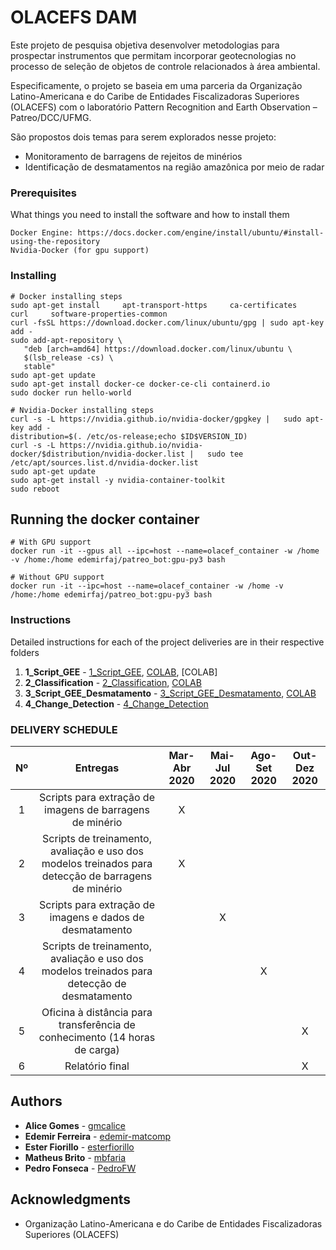 # OLACEFS DAM

Este projeto de pesquisa objetiva desenvolver metodologias para prospectar instrumentos que permitam incorporar geotecnologias no processo de seleção de objetos de controle relacionados à área ambiental.

Especificamente, o projeto se baseia em uma parceria da Organização Latino-Americana e do Caribe de Entidades Fiscalizadoras Superiores (OLACEFS) com o laboratório Pattern Recognition and Earth Observation – Patreo/DCC/UFMG.

São propostos dois temas para serem explorados nesse projeto:
  * Monitoramento de barragens de rejeitos de minérios
  * Identificação de desmatamentos na região amazônica por meio de radar


### Prerequisites

What things you need to install the software and how to install them

```
Docker Engine: https://docs.docker.com/engine/install/ubuntu/#install-using-the-repository
Nvidia-Docker (for gpu support)
```

### Installing

```
# Docker installing steps
sudo apt-get install     apt-transport-https     ca-certificates     curl     software-properties-common
curl -fsSL https://download.docker.com/linux/ubuntu/gpg | sudo apt-key add -
sudo add-apt-repository \
   "deb [arch=amd64] https://download.docker.com/linux/ubuntu \
   $(lsb_release -cs) \
   stable"
sudo apt-get update
sudo apt-get install docker-ce docker-ce-cli containerd.io
sudo docker run hello-world

# Nvidia-Docker installing steps
curl -s -L https://nvidia.github.io/nvidia-docker/gpgkey |   sudo apt-key add -
distribution=$(. /etc/os-release;echo $ID$VERSION_ID)
curl -s -L https://nvidia.github.io/nvidia-docker/$distribution/nvidia-docker.list |   sudo tee /etc/apt/sources.list.d/nvidia-docker.list
sudo apt-get update
sudo apt-get install -y nvidia-container-toolkit
sudo reboot
```

## Running the docker container

```
# With GPU support
docker run -it --gpus all --ipc=host --name=olacef_container -w /home -v /home:/home edemirfaj/patreo_bot:gpu-py3 bash

# Without GPU support
docker run -it --ipc=host --name=olacef_container -w /home -v /home:/home edemirfaj/patreo_bot:gpu-py3 bash
```

### Instructions

Detailed instructions for each of the project deliveries are in their respective folders
              
1. **1_Script_GEE** - [1_Script_GEE](https://github.com/edemir-matcomp/OLACEFS_DAM/tree/master/1_Script_GEE), [COLAB](https://colab.research.google.com/drive/1exOeSfbCkI0fIIj7hMdhyeY2A3qOiiSd), [COLAB]
2. **2_Classification** - [2_Classification](https://github.com/edemir-matcomp/OLACEFS_DAM/tree/master/2_Classification), [COLAB](https://colab.research.google.com/drive/1bEPgqvYJpsCkspix5ivOy-yCkjoUu_vP?usp=sharing)
3. **3_Script_GEE_Desmatamento** - [3_Script_GEE_Desmatamento](https://github.com/edemir-matcomp/OLACEFS_DAM/tree/master/3_Script_GEE_Desmatamento), [COLAB](https://colab.research.google.com/drive/1gUg_rQLjoGIvsHHUu8LwdGkM0gf0uljo?usp=sharing)
4. **4_Change_Detection** - [4_Change_Detection](https://github.com/edemir-matcomp/OLACEFS_DAM/blob/master/4_Change_Detection/README.md)

### DELIVERY SCHEDULE

| Nº  | Entregas  | Mar-Abr 2020 | Mai-Jul 2020 | Ago-Set 2020 | Out-Dez 2020 
| :------------: |:---------------:| :-----:| :---------------:| :---------------:| :---------------: |
| 1 | Scripts para extração de imagens de barragens de minério | X |  |  |  |
| 2 | Scripts de treinamento, avaliação e uso dos modelos treinados para detecção de barragens de minério | X |  |  |  |
| 3 | Scripts para extração de imagens e dados de desmatamento |  | X |  |  |
| 4 | Scripts de treinamento, avaliação e uso dos modelos treinados para detecção de desmatamento |  |  | X |  |
| 5 | Oficina à distância para transferência de conhecimento  (14 horas de carga) |  |  |  | X |
| 6 | Relatório final |  |  |  | X |

## Authors

* **Alice Gomes** - [gmcalice](https://github.com/gmcalice)
* **Edemir Ferreira** - [edemir-matcomp](https://github.com/edemir-matcomp)
* **Ester Fiorillo** - [esterfiorillo](https://github.com/esterfiorillo)
* **Matheus Brito** - [mbfaria](https://github.com/mbfaria)
* **Pedro Fonseca** - [PedroFW](https://github.com/PedroFW)


## Acknowledgments

* Organização Latino-Americana e do Caribe de Entidades Fiscalizadoras Superiores (OLACEFS)


